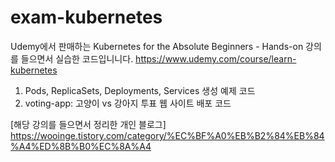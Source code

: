 # exam-kubernetes

Udemy에서 판매하는 Kubernetes for the Absolute Beginners - Hands-on 강의를 들으면서 실습한 코드입니니다.
https://www.udemy.com/course/learn-kubernetes

1. Pods, ReplicaSets, Deployments, Services 생성 예제 코드
2. voting-app: 고양이 vs 강아지 투표 웹 사이트 배포 코드


[해당 강의를 들으면서 정리한 개인 블로그]
https://wooinge.tistory.com/category/%EC%BF%A0%EB%B2%84%EB%84%A4%ED%8B%B0%EC%8A%A4
